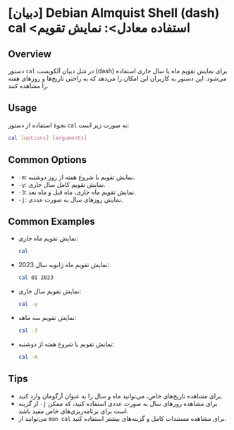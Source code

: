 # [دبیان] Debian Almquist Shell (dash) cal <استفاده معادل>: نمایش تقویم

## Overview
دستور `cal` در شل دبیان آلکویست (dash) برای نمایش تقویم ماه یا سال جاری استفاده می‌شود. این دستور به کاربران این امکان را می‌دهد که به راحتی تاریخ‌ها و روزهای هفته را مشاهده کنند.

## Usage
نحوۀ استفاده از دستور `cal` به صورت زیر است:

```bash
cal [options] [arguments]
```

## Common Options
- `-m`: نمایش تقویم با شروع هفته از روز دوشنبه.
- `-y`: نمایش تقویم کامل سال جاری.
- `-3`: نمایش تقویم ماه جاری، ماه قبل و ماه بعد.
- `-j`: نمایش روزهای سال به صورت عددی.

## Common Examples
- نمایش تقویم ماه جاری:
  ```bash
  cal
  ```

- نمایش تقویم ماه ژانویه سال 2023:
  ```bash
  cal 01 2023
  ```

- نمایش تقویم سال جاری:
  ```bash
  cal -y
  ```

- نمایش تقویم سه ماهه:
  ```bash
  cal -3
  ```

- نمایش تقویم با شروع هفته از دوشنبه:
  ```bash
  cal -m
  ```

## Tips
- برای مشاهده تاریخ‌های خاص، می‌توانید ماه و سال را به عنوان آرگومان وارد کنید.
- از گزینه `-j` برای مشاهده روزهای سال به صورت عددی استفاده کنید، که ممکن است برای برنامه‌ریزی‌های خاص مفید باشد.
- می‌توانید از `man cal` برای مشاهده مستندات کامل و گزینه‌های بیشتر استفاده کنید.